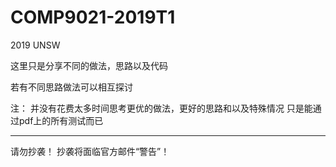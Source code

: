 # COMP9021-2019T1
2019 UNSW

这里只是分享不同的做法，思路以及代码

若有不同思路做法可以相互探讨

注：
并没有花费太多时间思考更优的做法，更好的思路和以及特殊情况
只是能通过pdf上的所有测试而已

---------------------------
请勿抄袭！
抄袭将面临官方邮件“警告”！
